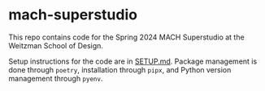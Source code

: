 # mach-superstudio

This repo contains code for the Spring 2024 MACH Superstudio at the Weitzman School of Design.

Setup instructions for the code are in [SETUP.md](/SETUP.md). Package management is done through `poetry`, installation through `pipx`, and Python version management through `pyenv`.